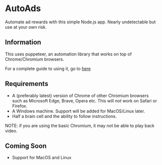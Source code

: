 # AutoAds
Automate ad rewards with this simple Node.js app. Nearly undetectable but use at your own risk. 


## Information

This uses puppeteer, an automation library that works on top of Chrome/Chromium browsers.

For a complete guide to using it, go to [here](https://github.com/Orbis-Software-Services/AutoAds/blob/main/guide.md)

## Requirements

- A (preferably latest) version of Chrome of other Chromium browsers such as Microsoft Edge, Brave, Opera etc.
This will *not* work on Safari or Firefox. 
- A Windows machine. Support will be added for MacOS/Linux later. 
- Half a brain cell and the ability to follow instructions. 

NOTE: if you are using the basic Chromium, it may not be able to play back video. 

## Coming Soon
- Support for MacOS and Linux

